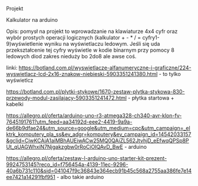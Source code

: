 Projekt

Kalkulator na arduino 

Opis:
pomysł na projekt to wprowadzanie na klawiaturze 4x4 cyfr oraz wybór prostych operacji logicznych (kalkulator + - * / = cyfry1-9)wyświetlenie wyniku na wyświetlaczu ledowym. Jeśli się uda przekształcenie tej cyfry wyświetle w kodie binarnym przy pomocy 8 ledowych diod zakres nieduży bo 2do8 ale awse coś. 

linki:
https://botland.com.pl/wyswietlacze-alfanumeryczne-i-graficzne/224-wyswietlacz-lcd-2x16-znakow-niebieski-5903351241380.html - to tylko wyświetlcz

https://botland.com.pl/plytki-stykowe/1670-zestaw-plytka-stykowa-830-przewody-modul-zasilajacy-5903351241472.html - płytka startowa + kabelki

https://allegro.pl/oferta/arduino-uno-r3-atmega328-ch340-avr-klon-fv-7645191761?utm_feed=aa34192d-eee2-4419-9a9a-de66b9dfae24&utm_source=google&utm_medium=cpc&utm_campaign=_elktrk_komputery_pla_ss&ev_adgr=komputery&ev_campaign_id=14542033157&gclid=CjwKCAiA1aiMBhAUEiwACw25MQ0QAiZL562JtvhjD_eEfwqQPSp8PUt_qUAGWhxiN7Njgakzgbw0rRoCiOIQAvD_BwE - arduino

https://allegro.pl/oferta/zestaw-l-arduino-uno-starter-kit-prezent-9924753145?reco_id=f756454a-4139-11ec-9296-40a6b731c110&sid=041047f9c36843e364ecb91b45c568a2755aa386fe7e14ee7421a14291fbf951 - albo takie arduino